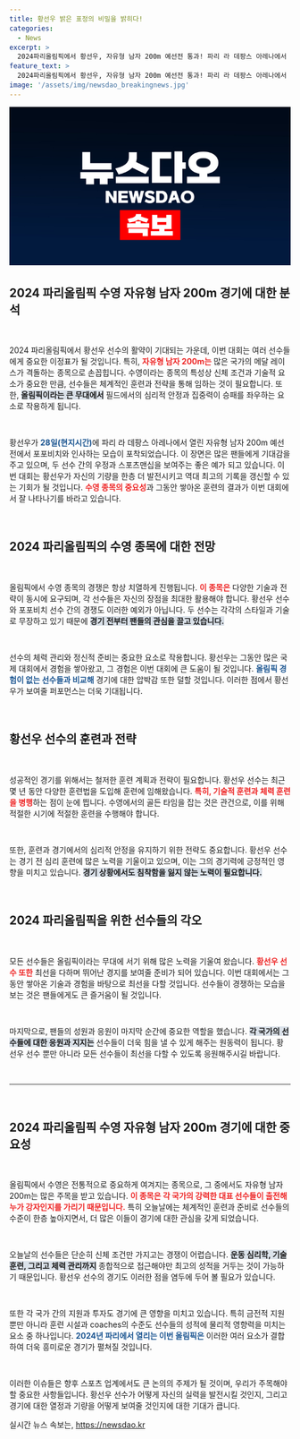 ```yaml
---
title: 황선우 밝은 표정의 비밀을 밝히다!
categories:
  - News
excerpt: >
  2024파리올림픽에서 황선우, 자유형 남자 200m 예선전 통과! 파리 라 데팡스 아레나에서 포포비치와의 뜻깊은 인사로 화제가 되고 있다. 🔥🏊‍♂️
feature_text: >
  2024파리올림픽에서 황선우, 자유형 남자 200m 예선전 통과! 파리 라 데팡스 아레나에서 포포비치와의 뜻깊은 인사로 화제가 되고 있다. 🔥🏊‍♂️
image: '/assets/img/newsdao_breakingnews.jpg'
---
```


<p><img src="/assets/img/newsdao_breakingnews.jpg" alt="ranknews 속보" /></p>

<h2 data-ke-size="size26">2024 파리올림픽 수영 자유형 남자 200m 경기에 대한 분석</h2>

<p data-ke-size="size16">&nbsp;</p>

<p data-ke-size="size16">2024 파리올림픽에서 황선우 선수의 활약이 기대되는 가운데, 이번 대회는 여러 선수들에게 중요한 이정표가 될 것입니다. 특히, <b><span style="color: #ee2323;">자유형 남자 200m는</span></b> 많은 국가의 메달 레이스가 격돌하는 종목으로 손꼽힙니다. 수영이라는 종목의 특성상 신체 조건과 기술적 요소가 중요한 만큼, 선수들은 체계적인 훈련과 전략을 통해 임하는 것이 필요합니다. 또한, <b><span style="background-color: #21538527;">올림픽이라는 큰 무대에서</span></b> 필드에서의 심리적 안정과 집중력이 승패를 좌우하는 요소로 작용하게 됩니다.</p>

<p data-ke-size="size16">&nbsp;</p>

<p>황선우가 <b><span style="color: #1a5490;">28일(현지시간)</span></b>에 파리 라 데팡스 아레나에서 열린 자유형 남자 200m 예선전에서 포포비치와 인사하는 모습이 포착되었습니다. 이 장면은 많은 팬들에게 기대감을 주고 있으며, 두 선수 간의 우정과 스포츠맨십을 보여주는 좋은 예가 되고 있습니다. 이번 대회는 황선우가 자신의 기량을 한층 더 발전시키고 역대 최고의 기록을 갱신할 수 있는 기회가 될 것입니다. <b><span style="color: #ee2323;">수영 종목의 중요성</span></b>과 그동안 쌓아온 훈련의 결과가 이번 대회에서 잘 나타나기를 바라고 있습니다.</p></p>

<p data-ke-size="size16">&nbsp;</p>

<h2 data-ke-size="size26">2024 파리올림픽의 수영 종목에 대한 전망</h2>

<p data-ke-size="size16">&nbsp;</p>

<p>올림픽에서 수영 종목의 경쟁은 항상 치열하게 진행됩니다. <b><span style="color: #ee2323;">이 종목은</span></b> 다양한 기술과 전략이 동시에 요구되며, 각 선수들은 자신의 장점을 최대한 활용해야 합니다. 황선우 선수와 포포비치 선수 간의 경쟁도 이러한 예외가 아닙니다. 두 선수는 각각의 스타일과 기술로 무장하고 있기 때문에 <b><span style="background-color: #21538527;">경기 전부터 팬들의 관심을 끌고 있습니다.</span></b> </p>

<p data-ke-size="size16">&nbsp;</p>

<p>선수의 체력 관리와 정신적 준비는 중요한 요소로 작용합니다. 황선우는 그동안 많은 국제 대회에서 경험을 쌓아왔고, 그 경험은 이번 대회에 큰 도움이 될 것입니다. <b><span style="color: #1a5490;">올림픽 경험이 없는 선수들과 비교해</span></b> 경기에 대한 압박감 또한 덜할 것입니다. 이러한 점에서 황선우가 보여줄 퍼포먼스는 더욱 기대됩니다.</p>

<p data-ke-size="size16">&nbsp;</p>

<h2 data-ke-size="size26">황선우 선수의 훈련과 전략</h2>

<p data-ke-size="size16">&nbsp;</p>

<p>성공적인 경기를 위해서는 철저한 훈련 계획과 전략이 필요합니다. 황선우 선수는 최근 몇 년 동안 다양한 훈련법을 도입해 훈련에 임해왔습니다. <b><span style="color: #ee2323;">특히, 기술적 훈련과 체력 훈련을 병행</span></b>하는 점이 눈에 띕니다. 수영에서의 골든 타임을 잡는 것은 관건으로, 이를 위해 적절한 시기에 적절한 훈련을 수행해야 합니다. </p>

<p data-ke-size="size16">&nbsp;</p>

<p>또한, 훈련과 경기에서의 심리적 안정을 유지하기 위한 전략도 중요합니다. 황선우 선수는 경기 전 심리 훈련에 많은 노력을 기울이고 있으며, 이는 그의 경기력에 긍정적인 영향을 미치고 있습니다. <b><span style="background-color: #21538527;">경기 상황에서도 침착함을 잃지 않는 노력이 필요합니다.</span></b> </p>

<p data-ke-size="size16">&nbsp;</p>

<h2 data-ke-size="size26">2024 파리올림픽을 위한 선수들의 각오</h2>

<p data-ke-size="size16">&nbsp;</p>

<p>모든 선수들은 올림픽이라는 무대에 서기 위해 많은 노력을 기울여 왔습니다. <b><span style="color: #ee2323;">황선우 선수 또한</span></b> 최선을 다하며 뛰어난 경지를 보여줄 준비가 되어 있습니다. 이번 대회에서는 그동안 쌓아온 기술과 경험을 바탕으로 최선을 다할 것입니다. 선수들이 경쟁하는 모습을 보는 것은 팬들에게도 큰 즐거움이 될 것입니다.</p>

<p data-ke-size="size16">&nbsp;</p>

<p>마지막으로, 팬들의 성원과 응원이 마지막 순간에 중요한 역할을 했습니다. <b><span style="background-color: #21538527;">각 국가의 선수들에 대한 응원과 지지는</span></b> 선수들이 더욱 힘을 낼 수 있게 해주는 원동력이 됩니다. 황선우 선수 뿐만 아니라 모든 선수들이 최선을 다할 수 있도록 응원해주시길 바랍니다. </p>

<p data-ke-size="size16">&nbsp;</p>

<hr style="height: 1px; background-color: #333; border: none;"/>

<p data-ke-size="size16">&nbsp;</p>

<h2 data-ke-size="size26">2024 파리올림픽 수영 자유형 남자 200m 경기에 대한 중요성</h2>

<p data-ke-size="size16">&nbsp;</p>

<p>올림픽에서 수영은 전통적으로 중요하게 여겨지는 종목으로, 그 중에서도 자유형 남자 200m는 많은 주목을 받고 있습니다. <b><span style="color: #ee2323;">이 종목은 각 국가의 강력한 대표 선수들이 출전해 누가 강자인지를 가리기 때문입니다.</span></b> 특히 오늘날에는 체계적인 훈련과 준비로 선수들의 수준이 한층 높아지면서, 더 많은 이들이 경기에 대한 관심을 갖게 되었습니다. </p>

<p data-ke-size="size16">&nbsp;</p>

<p>오늘날의 선수들은 단순히 신체 조건만 가지고는 경쟁이 어렵습니다. <b><span style="background-color: #21538527;">운동 심리학, 기술 훈련, 그리고 체력 관리까지</span></b> 종합적으로 접근해야만 최고의 성적을 거두는 것이 가능하기 때문입니다. 황선우 선수의 경기도 이러한 점을 염두에 두어 볼 필요가 있습니다. </p>

<p data-ke-size="size16">&nbsp;</p>

<p>또한 각 국가 간의 지원과 투자도 경기에 큰 영향을 미치고 있습니다. 특히 금전적 지원뿐만 아니라 훈련 시설과 coaches의 수준도 선수들의 성적에 물리적 영향력을 미치는 요소 중 하나입니다. <b><span style="color: #1a5490;">2024년 파리에서 열리는 이번 올림픽은</span></b> 이러한 여러 요소가 결합하여 더욱 흥미로운 경기가 펼쳐질 것입니다. </p>

<p data-ke-size="size16">&nbsp;</p> 

<p>이러한 이슈들은 향후 스포츠 업계에서도 큰 논의의 주제가 될 것이며, 우리가 주목해야 할 중요한 사항들입니다. 황선우 선수가 어떻게 자신의 실력을 발전시킬 것인지, 그리고 경기에 대한 열정과 기량을 어떻게 보여줄 것인지에 대한 기대가 큽니다. </p>
실시간 뉴스 속보는, <a href="https://newsdao.kr" rel="dofollow">https://newsdao.kr</a>



